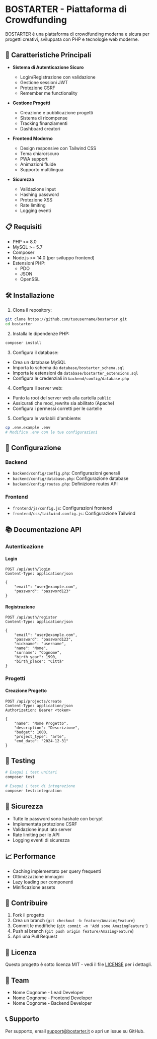 # BOSTARTER - Piattaforma di Crowdfunding

BOSTARTER è una piattaforma di crowdfunding moderna e sicura per progetti creativi, sviluppata con PHP e tecnologie web moderne.

## 🚀 Caratteristiche Principali

- **Sistema di Autenticazione Sicuro**
  - Login/Registrazione con validazione
  - Gestione sessioni JWT
  - Protezione CSRF
  - Remember me functionality

- **Gestione Progetti**
  - Creazione e pubblicazione progetti
  - Sistema di ricompense
  - Tracking finanziamenti
  - Dashboard creatori

- **Frontend Moderno**
  - Design responsive con Tailwind CSS
  - Tema chiaro/scuro
  - PWA support
  - Animazioni fluide
  - Supporto multilingua

- **Sicurezza**
  - Validazione input
  - Hashing password
  - Protezione XSS
  - Rate limiting
  - Logging eventi

## 📋 Requisiti

- PHP >= 8.0
- MySQL >= 5.7
- Composer
- Node.js >= 14.0 (per sviluppo frontend)
- Estensioni PHP:
  - PDO
  - JSON
  - OpenSSL

## 🛠️ Installazione

1. Clona il repository:
```bash
git clone https://github.com/tuousername/bostarter.git
cd bostarter
```

2. Installa le dipendenze PHP:
```bash
composer install
```

3. Configura il database:
- Crea un database MySQL
- Importa lo schema da `database/bostarter_schema.sql`
- Importa le estensioni da `database/bostarter_extensions.sql`
- Configura le credenziali in `backend/config/database.php`

4. Configura il server web:
- Punto la root del server web alla cartella `public`
- Assicurati che mod_rewrite sia abilitato (Apache)
- Configura i permessi corretti per le cartelle

5. Configura le variabili d'ambiente:
```bash
cp .env.example .env
# Modifica .env con le tue configurazioni
```

## 🔧 Configurazione

### Backend
- `backend/config/config.php`: Configurazioni generali
- `backend/config/database.php`: Configurazione database
- `backend/config/routes.php`: Definizione routes API

### Frontend
- `frontend/js/config.js`: Configurazioni frontend
- `frontend/css/tailwind.config.js`: Configurazione Tailwind

## 📚 Documentazione API

### Autenticazione

#### Login
```http
POST /api/auth/login
Content-Type: application/json

{
    "email": "user@example.com",
    "password": "password123"
}
```

#### Registrazione
```http
POST /api/auth/register
Content-Type: application/json

{
    "email": "user@example.com",
    "password": "password123",
    "nickname": "username",
    "name": "Nome",
    "surname": "Cognome",
    "birth_year": 1990,
    "birth_place": "Città"
}
```

### Progetti

#### Creazione Progetto
```http
POST /api/projects/create
Content-Type: application/json
Authorization: Bearer <token>

{
    "name": "Nome Progetto",
    "description": "Descrizione",
    "budget": 1000,
    "project_type": "arte",
    "end_date": "2024-12-31"
}
```

## 🧪 Testing

```bash
# Esegui i test unitari
composer test

# Esegui i test di integrazione
composer test:integration
```

## 🔐 Sicurezza

- Tutte le password sono hashate con bcrypt
- Implementata protezione CSRF
- Validazione input lato server
- Rate limiting per le API
- Logging eventi di sicurezza

## 📈 Performance

- Caching implementato per query frequenti
- Ottimizzazione immagini
- Lazy loading per componenti
- Minificazione assets

## 🤝 Contribuire

1. Fork il progetto
2. Crea un branch (`git checkout -b feature/AmazingFeature`)
3. Commit le modifiche (`git commit -m 'Add some AmazingFeature'`)
4. Push al branch (`git push origin feature/AmazingFeature`)
5. Apri una Pull Request

## 📝 Licenza

Questo progetto è sotto licenza MIT - vedi il file [LICENSE](LICENSE) per i dettagli.

## 👥 Team

- Nome Cognome - Lead Developer
- Nome Cognome - Frontend Developer
- Nome Cognome - Backend Developer

## 📞 Supporto

Per supporto, email support@bostarter.it o apri un issue su GitHub.